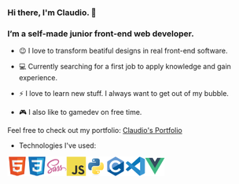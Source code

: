### Hi there, I'm Claudio. 👋
### I’m a self-made junior front-end web developer.

- 😉 I love to transform beatiful designs in real front-end software.

- 💻 Currently searching for a first job to apply knowledge and gain experience.

- ⚡ I love to learn new stuff. I always want to get out of my bubble.

- 🎮 I also like to gamedev on free time.

Feel free to check out my portfolio: [Claudio's Portfolio](https://claudiokamoda.github.io/Portfolio/)

- Technologies I've used:

<img src="https://github.com/devicons/devicon/blob/master/icons/html5/html5-original.svg" alt="html" width="40"/><img src="https://github.com/devicons/devicon/blob/master/icons/css3/css3-original.svg" alt="css" width="40"/><img src="https://github.com/devicons/devicon/blob/master/icons/sass/sass-original.svg" alt="css" width="40"/><img src="https://github.com/devicons/devicon/blob/master/icons/javascript/javascript-original.svg" alt="js" width="40"/><img src="https://github.com/devicons/devicon/blob/master/icons/python/python-original.svg" alt="python" width="40"/><img src="https://github.com/devicons/devicon/blob/master/icons/c/c-original.svg" alt="c" width="40"/><img src="https://github.com/devicons/devicon/blob/master/icons/vscode/vscode-original.svg" alt="c" width="40"/><img src="https://github.com/devicons/devicon/blob/master/icons/vuejs/vuejs-original.svg" alt="c" width="40"/>

<!--
**ClaudioKamoda/ClaudioKamoda** is a ✨ _special_ ✨ repository because its `README.md` (this file) appears on your GitHub profile.

Here are some ideas to get you started:

- 🔭 I’m currently working on ...
- 🌱 I’m currently learning ...
- 👯 I’m looking to collaborate on ...
- 🤔 I’m looking for help with ...
- 💬 Ask me about ...
- 📫 How to reach me: ...
- 😄 Pronouns: ...
- ⚡ Fun fact: ...
-->
